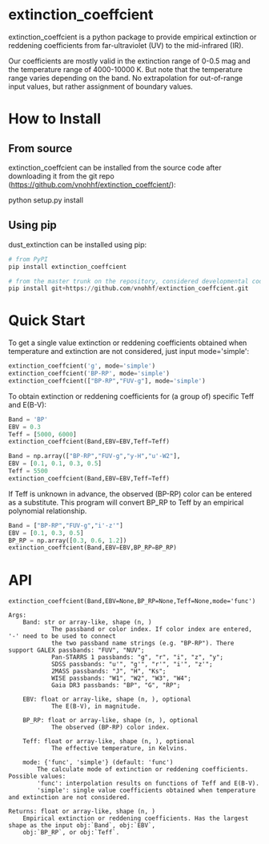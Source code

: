 # extinction_coeffcient

extinction_coeffcient is a python package to provide empirical extinction or reddening coefficients 
from far-ultraviolet (UV) to the mid-infrared (IR).

Our coefficients are mostly valid in the extinction range of 0-0.5 mag and the temperature range 
of 4000-10000 K. But note that the temperature range varies depending on the band. No extrapolation
for out-of-range input values, but rather assignment of boundary values.

# How to Install
## From source
extinction_coeffcient can be installed from the source code after downloading it from the git repo (https://github.com/vnohhf/extinction_coeffcient/):

python setup.py install

## Using pip
dust_extinction can be installed using pip:

~~~python
# from PyPI
pip install extinction_coeffcient

# from the master trunk on the repository, considered developmental code
pip install git+https://github.com/vnohhf/extinction_coeffcient.git
~~~

# Quick Start 
To get a single value extinction or reddening coefficients obtained when temperature and extinction are not considered, just input mode='simple':
~~~python
extinction_coeffcient('g', mode='simple')
extinction_coeffcient('BP-RP', mode='simple')
extinction_coeffcient(["BP-RP","FUV-g"], mode='simple')
~~~

To obtain extinction or reddening coefficients for (a group of) specific Teff and E(B-V):
~~~python
Band = 'BP'
EBV = 0.3
Teff = [5000, 6000]
extinction_coeffcient(Band,EBV=EBV,Teff=Teff)

Band = np.array(["BP-RP","FUV-g","y-H","u'-W2"],
EBV = [0.1, 0.1, 0.3, 0.5]
Teff = 5500
extinction_coeffcient(Band,EBV=EBV,Teff=Teff)
~~~

If Teff is unknown in advance, the observed (BP-RP) color can be entered as a substitute. This program will convert BP_RP to Teff by an empirical polynomial relationship.
~~~python
Band = ["BP-RP","FUV-g","i'-z'"]
EBV = [0.1, 0.3, 0.5]
BP_RP = np.array([0.3, 0.6, 1.2])
extinction_coeffcient(Band,EBV=EBV,BP_RP=BP_RP)
~~~

# API
~~~
extinction_coeffcient(Band,EBV=None,BP_RP=None,Teff=None,mode='func')

Args:
    Band: str or array-like, shape (n, )
            The passband or color index. If color index are entered, '-' need to be used to connect 
            the two passband name strings (e.g. "BP-RP"). There support GALEX passbands: "FUV", "NUV"; 
            Pan-STARRS 1 passbands: "g", "r", "i", "z", "y"; 
            SDSS passbands: "u'", "g'", "r'", "i'", "z'";
            2MASS passbands: "J", "H", "Ks";
            WISE passbands: "W1", "W2", "W3", "W4";
            Gaia DR3 passbands: "BP", "G", "RP";
            
    EBV: float or array-like, shape (n, ), optional
            The E(B-V), in magnitude.
    
    BP_RP: float or array-like, shape (n, ), optional
            The observed (BP-RP) color index.
    
    Teff: float or array-like, shape (n, ), optional
            The effective temperature, in Kelvins.
            
    mode: {'func', 'simple'} (default: 'func')
        The calculate mode of extinction or reddening coefficients. Possible values:
        'func': interpolation results on functions of Teff and E(B-V).
        'simple': single value coefficients obtained when temperature and extinction are not considered.

Returns: float or array-like, shape (n, )
    Empirical extinction or reddening coefficients. Has the largest shape as the input obj:`Band`, obj:`EBV`, 
    obj:`BP_RP`, or obj:`Teff`.
~~~
